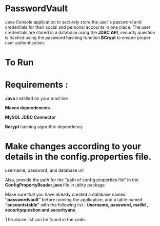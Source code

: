 # PasswordVault

Java Console application to securely store the user's password and credentials for their social and personal accounts in one place. 
The user credentials are stored in a database using the **JDBC API**, security question is hashed using the password hashing function **BCrypt** to ensure proper user authentication.
	
# To Run 
	
# Requirements : 

**Java** installed on your machine

**Maven dependencies** 

**MySQL JDBC Connector**

**Bcrypt** hashing algorithm dependency
	
# Make changes according to your details in the **config.properties** file.
username, password, and database url


Also, provide the path for the “path of config.properties file” in the  **ConfigPropertyReader.java** file in utility package.


Make sure that you have already created a database named **“passwordvault”** before running the application, and a table named **“accountstable”** with the following list : 
  **Username, password, mailId , securityquestion and securityans**.
  
  The above list can be found in the code. 
